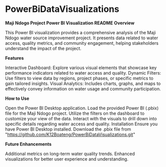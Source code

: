 # PowerBiDataVisualizations
**Maji Ndogo Project Power BI Visualization README**
**Overview**

This Power BI visualization provides a comprehensive analysis of the Maji Ndogo water source improvement project. It presents data related to water access, quality metrics, and community engagement, helping stakeholders understand the impact of the project.

**Features**

Interactive Dashboard: Explore various visual elements that showcase key performance indicators related to water access and quality.
Dynamic Filters: Use filters to view data by regions, project phases, or specific metrics to gain tailored insights.
Visual Analytics: Includes charts, graphs, and maps to effectively convey information on water usage and community participation.

**How to Use**

Open the Power BI Desktop application.
Load the provided Power BI (.pbix) file for the Maji Ndogo project.
Utilize the filters on the dashboard to customize your view of the data.
Interact with the visuals to drill down into specific details regarding water access and quality.
Installation
Ensure you have Power BI Desktop installed.
Download the .pbix file from "https://github.com/K12Boateng/PowerBiDataVisualizations.git"

**Future Enhancements**

Additional metrics on long-term water quality trends.
Enhanced visualizations for better user experience and understanding.
